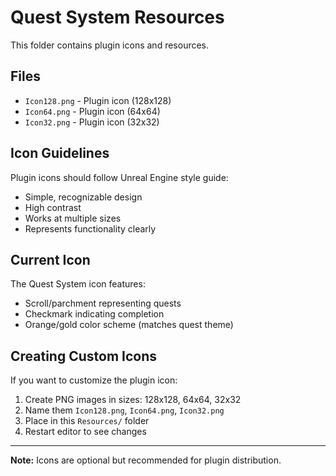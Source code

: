# Quest System Resources

This folder contains plugin icons and resources.

## Files

- `Icon128.png` - Plugin icon (128x128)
- `Icon64.png` - Plugin icon (64x64)  
- `Icon32.png` - Plugin icon (32x32)

## Icon Guidelines

Plugin icons should follow Unreal Engine style guide:
- Simple, recognizable design
- High contrast
- Works at multiple sizes
- Represents functionality clearly

## Current Icon

The Quest System icon features:
- Scroll/parchment representing quests
- Checkmark indicating completion
- Orange/gold color scheme (matches quest theme)

## Creating Custom Icons

If you want to customize the plugin icon:

1. Create PNG images in sizes: 128x128, 64x64, 32x32
2. Name them `Icon128.png`, `Icon64.png`, `Icon32.png`
3. Place in this `Resources/` folder
4. Restart editor to see changes

---

**Note:** Icons are optional but recommended for plugin distribution.
